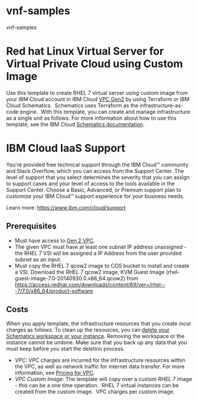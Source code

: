 # vnf-samples
vnf-samples

# Red hat Linux Virtual Server for Virtual Private Cloud using Custom Image
  
Use this template to create RHEL 7 virtual server using custom image from your IBM Cloud account in IBM Cloud [VPC Gen2](https://cloud.ibm.com/vpc-ext/overview) by using Terraform or IBM Cloud Schematics.  Schematics uses Terraform as the infrastructure-as-code engine.  With this template, you can create and manage infrastructure as a single unit as follows. For more information about how to use this template, see the IBM Cloud [Schematics documentation](https://cloud.ibm.com/docs/schematics).


# IBM Cloud IaaS Support
You're provided free technical support through the IBM Cloud™ community and Stack Overflow, which you can access from the Support Center. The level of support that you select determines the severity that you can assign to support cases and your level of access to the tools available in the Support Center. Choose a Basic, Advanced, or Premium support plan to customize your IBM Cloud™ support experience for your business needs.

Learn more: https://www.ibm.com/cloud/support

## Prerequisites

- Must have access to [Gen 2 VPC](https://cloud.ibm.com/vpc-ext/network/vpcs).
- The given VPC must have at least one subnet IP address unassigned - the RHEL 7 VSI will be assigned a IP Address from the user provided subnet as an input.
- Must copy the RHEL 7 qcow2 image to COS bucket to install and create a VSI. Download the RHEL 7 qcow2 image, KVM Guest Image (rhel-guest-image-7.0-20140930.0.x86_64.qcow2) from https://access.redhat.com/downloads/content/69/ver=/rhel---7/7.0/x86_64/product-software 

## Costs

When you apply template, the infrastructure resources that you create incur charges as follows. To clean up the resources, you can [delete your Schematics workspace or your instance](https://cloud.ibm.com/docs/schematics?topic=schematics-manage-lifecycle#destroy-resources). Removing the workspace or the instance cannot be undone. Make sure that you back up any data that you must keep before you start the deletion process.


* _VPC_: VPC charges are incurred for the infrastructure resources within the VPC, as well as network traffic for internet data transfer. For more information, see [Pricing for VPC](https://cloud.ibm.com/docs/vpc-on-classic?topic=vpc-on-classic-pricing-for-vpc).
* _VPC Custom Image_: The template will copy over a custom RHEL 7 image - this can be a one time operation.  RHEL 7 virtual instances can be created from the custom image.  VPC charges per custom image.

